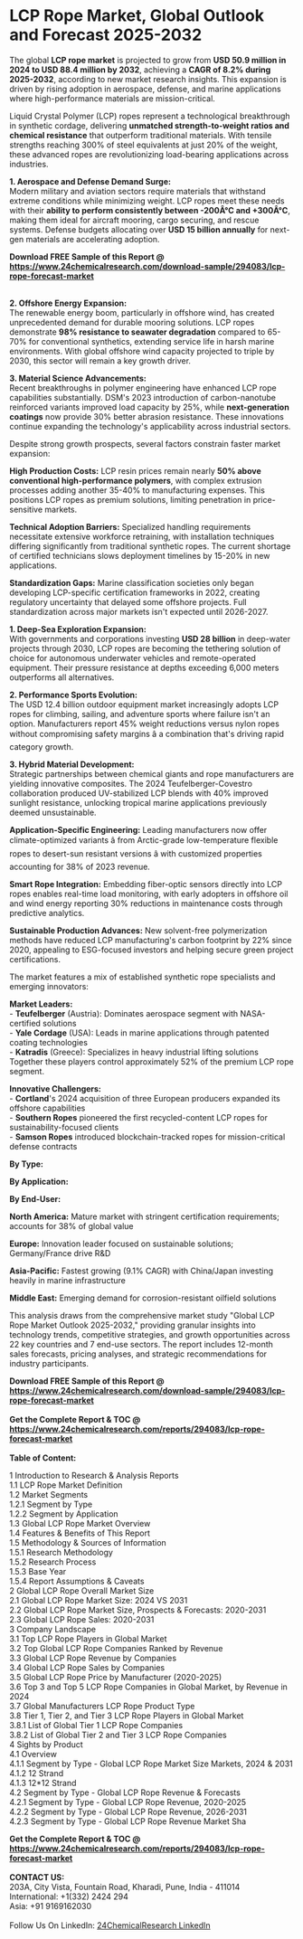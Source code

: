 <h1>LCP Rope Market, Global Outlook and Forecast 2025-2032</h1><p>The global <strong>LCP rope market</strong> is projected to grow from <strong>USD 50.9 million in 2024 to USD 88.4 million by 2032</strong>, achieving a <strong>CAGR of 8.2% during 2025-2032</strong>, according to new market research insights. This expansion is driven by rising adoption in aerospace, defense, and marine applications where high-performance materials are mission-critical.</p><p>Liquid Crystal Polymer (LCP) ropes represent a technological breakthrough in synthetic cordage, delivering <strong>unmatched strength-to-weight ratios and chemical resistance</strong> that outperform traditional materials. With tensile strengths reaching 300% of steel equivalents at just 20% of the weight, these advanced ropes are revolutionizing load-bearing applications across industries.</p><p><strong>1. Aerospace and Defense Demand Surge:</strong><br>
Modern military and aviation sectors require materials that withstand extreme conditions while minimizing weight. LCP ropes meet these needs with their <strong>ability to perform consistently between -200Â°C and +300Â°C</strong>, making them ideal for aircraft mooring, cargo securing, and rescue systems. Defense budgets allocating over <strong>USD 15 billion annually</strong> for next-gen materials are accelerating adoption.</p><div><b>Download FREE Sample of this Report @ 
            <a href="https://www.24chemicalresearch.com/download-sample/294083/lcp-rope-forecast-market">
            https://www.24chemicalresearch.com/download-sample/294083/lcp-rope-forecast-market</a></b></div><br><p><strong>2. Offshore Energy Expansion:</strong><br>
The renewable energy boom, particularly in offshore wind, has created unprecedented demand for durable mooring solutions. LCP ropes demonstrate <strong>98% resistance to seawater degradation</strong> compared to 65-70% for conventional synthetics, extending service life in harsh marine environments. With global offshore wind capacity projected to triple by 2030, this sector will remain a key growth driver.</p><p><strong>3. Material Science Advancements:</strong><br>
Recent breakthroughs in polymer engineering have enhanced LCP rope capabilities substantially. DSM's 2023 introduction of carbon-nanotube reinforced variants improved load capacity by 25%, while <strong>next-generation coatings</strong> now provide 30% better abrasion resistance. These innovations continue expanding the technology's applicability across industrial sectors.</p><p>Despite strong growth prospects, several factors constrain faster market expansion:</p><p><strong>High Production Costs:</strong> LCP resin prices remain nearly <strong>50% above conventional high-performance polymers</strong>, with complex extrusion processes adding another 35-40% to manufacturing expenses. This positions LCP ropes as premium solutions, limiting penetration in price-sensitive markets.</p><p><strong>Technical Adoption Barriers:</strong> Specialized handling requirements necessitate extensive workforce retraining, with installation techniques differing significantly from traditional synthetic ropes. The current shortage of certified technicians slows deployment timelines by 15-20% in new applications.</p><p><strong>Standardization Gaps:</strong> Marine classification societies only began developing LCP-specific certification frameworks in 2022, creating regulatory uncertainty that delayed some offshore projects. Full standardization across major markets isn't expected until 2026-2027.</p><p><strong>1. Deep-Sea Exploration Expansion:</strong><br>
With governments and corporations investing <strong>USD 28 billion</strong> in deep-water projects through 2030, LCP ropes are becoming the tethering solution of choice for autonomous underwater vehicles and remote-operated equipment. Their pressure resistance at depths exceeding 6,000 meters outperforms all alternatives.</p><p><strong>2. Performance Sports Evolution:</strong><br>
The USD 12.4 billion outdoor equipment market increasingly adopts LCP ropes for climbing, sailing, and adventure sports where failure isn't an option. Manufacturers report 45% weight reductions versus nylon ropes without compromising safety margins â a combination that's driving rapid category growth.</p><p><strong>3. Hybrid Material Development:</strong><br>
Strategic partnerships between chemical giants and rope manufacturers are yielding innovative composites. The 2024 Teufelberger-Covestro collaboration produced UV-stabilized LCP blends with 40% improved sunlight resistance, unlocking tropical marine applications previously deemed unsustainable.</p><p><strong>Application-Specific Engineering:</strong> Leading manufacturers now offer climate-optimized variants â from Arctic-grade low-temperature flexible ropes to desert-sun resistant versions â with customized properties accounting for 38% of 2023 revenue.</p><p><strong>Smart Rope Integration:</strong> Embedding fiber-optic sensors directly into LCP ropes enables real-time load monitoring, with early adopters in offshore oil and wind energy reporting 30% reductions in maintenance costs through predictive analytics.</p><p><strong>Sustainable Production Advances:</strong> New solvent-free polymerization methods have reduced LCP manufacturing's carbon footprint by 22% since 2020, appealing to ESG-focused investors and helping secure green project certifications.</p><p>The market features a mix of established synthetic rope specialists and emerging innovators:</p><p><strong>Market Leaders:</strong><br>
- <strong>Teufelberger</strong> (Austria): Dominates aerospace segment with NASA-certified solutions<br>
- <strong>Yale Cordage</strong> (USA): Leads in marine applications through patented coating technologies<br>
- <strong>Katradis</strong> (Greece): Specializes in heavy industrial lifting solutions<br>
Together these players control approximately 52% of the premium LCP rope segment.</p><p><strong>Innovative Challengers:</strong><br>
- <strong>Cortland</strong>'s 2024 acquisition of three European producers expanded its offshore capabilities<br>
- <strong>Southern Ropes</strong> pioneered the first recycled-content LCP ropes for sustainability-focused clients<br>
- <strong>Samson Ropes</strong> introduced blockchain-tracked ropes for mission-critical defense contracts</p><p><strong>By Type:</strong></p><p><strong>By Application:</strong></p><p><strong>By End-User:</strong></p><p><strong>North America:</strong> Mature market with stringent certification requirements; accounts for 38% of global value</p><p><strong>Europe:</strong> Innovation leader focused on sustainable solutions; Germany/France drive R&amp;D</p><p><strong>Asia-Pacific:</strong> Fastest growing (9.1% CAGR) with China/Japan investing heavily in marine infrastructure</p><p><strong>Middle East:</strong> Emerging demand for corrosion-resistant oilfield solutions</p><p>This analysis draws from the comprehensive market study "Global LCP Rope Market Outlook 2025-2032," providing granular insights into technology trends, competitive strategies, and growth opportunities across 22 key countries and 7 end-use sectors. The report includes 12-month sales forecasts, pricing analyses, and strategic recommendations for industry participants.</p><div><b>Download FREE Sample of this Report @ 
            <a href="https://www.24chemicalresearch.com/download-sample/294083/lcp-rope-forecast-market">
            https://www.24chemicalresearch.com/download-sample/294083/lcp-rope-forecast-market</a></b></div><br><div><b>Get the Complete Report & TOC @ 
            <a href="https://www.24chemicalresearch.com/reports/294083/lcp-rope-forecast-market">
            https://www.24chemicalresearch.com/reports/294083/lcp-rope-forecast-market</a></b></div><br>
            <b>Table of Content:</b><p>1 Introduction to Research & Analysis Reports<br />
 1.1 LCP Rope Market Definition<br />
 1.2 Market Segments<br />
 1.2.1 Segment by Type<br />
 1.2.2 Segment by Application<br />
 1.3 Global LCP Rope Market Overview<br />
 1.4 Features & Benefits of This Report<br />
 1.5 Methodology & Sources of Information<br />
 1.5.1 Research Methodology<br />
 1.5.2 Research Process<br />
 1.5.3 Base Year<br />
 1.5.4 Report Assumptions & Caveats<br />
2 Global LCP Rope Overall Market Size<br />
 2.1 Global LCP Rope Market Size: 2024 VS 2031<br />
 2.2 Global LCP Rope Market Size, Prospects & Forecasts: 2020-2031<br />
 2.3 Global LCP Rope Sales: 2020-2031<br />
3 Company Landscape<br />
 3.1 Top LCP Rope Players in Global Market<br />
 3.2 Top Global LCP Rope Companies Ranked by Revenue<br />
 3.3 Global LCP Rope Revenue by Companies<br />
 3.4 Global LCP Rope Sales by Companies<br />
 3.5 Global LCP Rope Price by Manufacturer (2020-2025)<br />
 3.6 Top 3 and Top 5 LCP Rope Companies in Global Market, by Revenue in 2024<br />
 3.7 Global Manufacturers LCP Rope Product Type<br />
 3.8 Tier 1, Tier 2, and Tier 3 LCP Rope Players in Global Market<br />
 3.8.1 List of Global Tier 1 LCP Rope Companies<br />
 3.8.2 List of Global Tier 2 and Tier 3 LCP Rope Companies<br />
4 Sights by Product<br />
 4.1 Overview<br />
 4.1.1 Segment by Type - Global LCP Rope Market Size Markets, 2024 & 2031<br />
 4.1.2 12 Strand<br />
 4.1.3 12*12 Strand<br />
 4.2 Segment by Type - Global LCP Rope Revenue & Forecasts<br />
 4.2.1 Segment by Type - Global LCP Rope Revenue, 2020-2025<br />
 4.2.2 Segment by Type - Global LCP Rope Revenue, 2026-2031<br />
 4.2.3 Segment by Type - Global LCP Rope Revenue Market Sha</p><div><b>Get the Complete Report & TOC @ 
            <a href="https://www.24chemicalresearch.com/reports/294083/lcp-rope-forecast-market">
            https://www.24chemicalresearch.com/reports/294083/lcp-rope-forecast-market</a></b></div><br><b>CONTACT US:</b><br>
            203A, City Vista, Fountain Road, Kharadi, Pune, India - 411014<br>
            International: +1(332) 2424 294<br>
            Asia: +91 9169162030 <br><br>
            Follow Us On LinkedIn: <a href="https://www.linkedin.com/company/24chemicalresearch/">24ChemicalResearch LinkedIn</a>